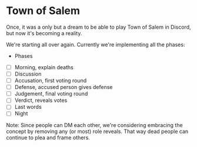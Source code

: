 # Town of Salem
Once, it was a only but a dream to be able to play Town of Salem in Discord, but now it's becoming a reality.

We're starting all over again. Currently we're implementing all the phases:
- Phases
- [ ] Morning, explain deaths
- [ ] Discussion
- [ ] Accusation, first voting round
- [ ] Defense, accused person gives defense
- [ ] Judgement, final voting round
- [ ] Verdict, reveals votes
- [ ] Last words
- [ ] Night

Note: Since people can DM each other, we're considering embracing the concept by removing any (or most) role reveals. That way dead people can continue to plea and frame others.
